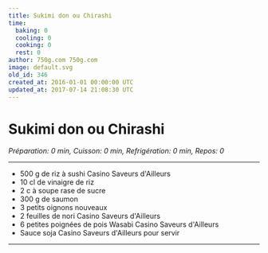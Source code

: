 ```yaml
---
title: Sukimi don ou Chirashi
time:
  baking: 0
  cooling: 0
  cooking: 0
  rest: 0
author: 750g.com 750g.com
image: default.svg
old_id: 346
created_at: 2016-01-01 00:00:00 UTC
updated_at: 2017-07-14 21:08:30 UTC
---
```


# Sukimi don ou Chirashi

*Préparation: 0 min, Cuisson: 0 min, Refrigération: 0 min, Repos: 0*

---

- 500 g de riz à sushi Casino Saveurs d'Ailleurs
- 10 cl de vinaigre de riz
- 2 c à soupe rase de sucre
- 300 g de saumon
- 3 petits oignons nouveaux
- 2 feuilles de nori Casino Saveurs d'Ailleurs
- 6 petites poignées de pois Wasabi Casino Saveurs d'Ailleurs
- Sauce soja Casino Saveurs d'Ailleurs pour servir

---


